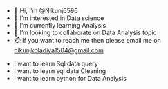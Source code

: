 - 👋 Hi, I’m @Nikunj6596
- 👀 I’m interested in Data science 
- 🌱 I’m currently learning Analysis
- 💞️ I’m looking to collaborate on Data Analysis topic
- 📫 If you want to reach me then please email me on nikunjkoladiya1504@gmail.com

<!---
Nikunj6596/Nikunj6596 is a ✨ special ✨ repository because its `README.md` (this file) appears on your GitHub profile.
You can click the Preview link to take a look at your changes.
--->
- I want to learn Sql data query 
- I want to learn sql data Cleaning
- I want to learn python for Data Analysis 

